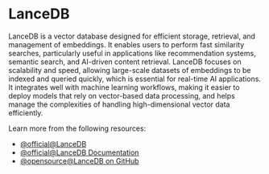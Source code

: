 # LanceDB

LanceDB is a vector database designed for efficient storage, retrieval, and management of embeddings. It enables users to perform fast similarity searches, particularly useful in applications like recommendation systems, semantic search, and AI-driven content retrieval. LanceDB focuses on scalability and speed, allowing large-scale datasets of embeddings to be indexed and queried quickly, which is essential for real-time AI applications. It integrates well with machine learning workflows, making it easier to deploy models that rely on vector-based data processing, and helps manage the complexities of handling high-dimensional vector data efficiently.

Learn more from the following resources:

- [@official@LanceDB](https://lancedb.com/)
- [@official@LanceDB Documentation](https://docs.lancedb.com/enterprise/introduction)
- [@opensource@LanceDB on GitHub](https://github.com/lancedb/lancedb)
